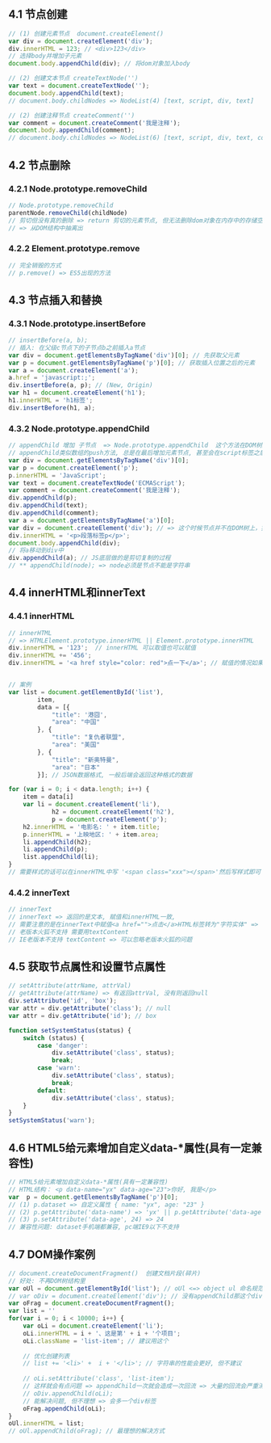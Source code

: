 <a name="ROkGC"></a>
## 4.1 节点创建
```javascript
// (1) 创建元素节点  document.createElement()
var div = document.createElement('div');
div.innerHTML = 123; // <div>123</div>
// 选择body并增加子元素
document.body.appendChild(div); // 将dom对象加入body

// (2) 创建文本节点 createTextNode('')
var text = document.createTextNode('');
document.body.appendChild(text);
// document.body.childNodes => NodeList(4) [text, script, div, text]

// (2) 创建注释节点 createComment('')
var comment = document.createComment('我是注释');
document.body.appendChild(comment); 
// document.body.childNodes => NodeList(6) [text, script, div, text, comment, text]
```
<a name="bdupZ"></a>
## 4.2 节点删除
<a name="K5wXn"></a>
### 4.2.1 Node.prototype.removeChild
```javascript
// Node.prototype.removeChild
parentNode.removeChild(childNode)
// 剪切但没有真的删除 => return 剪切的元素节点, 但无法删除dom对象在内存中的存储空间 
// => 从DOM结构中抽离出
```
<a name="Vl6tV"></a>
### 4.2.2 Element.prototype.remove
```javascript
// 完全销毁的方式
// p.remove() => ES5出现的方法
```
<a name="HFqsr"></a>
## 4.3 节点插入和替换
<a name="f6IuG"></a>
### 4.3.1 Node.prototype.insertBefore
```javascript
// insertBefore(a, b); 
// 插入: 在父级c节点下的子节点b之前插入a节点
var div = document.getElementsByTagName('div')[0]; // 先获取父元素
var p = document.getElementsByTagName('p')[0]; // 获取插入位置之后的元素
var a = document.createElement('a'); 
a.href = 'javascript:;';
div.insertBefore(a, p); // (New, Origin)
var h1 = document.createElement('h1');
h1.innerHTML = 'h1标签';
div.insertBefore(h1, a);
```
<a name="ryU4v"></a>
### 4.3.2 Node.prototype.appendChild
```javascript
// appendChild 增加 子节点  => Node.prototype.appendChild  这个方法在DOM树结构最顶层
// appendChild类似数组的push方法, 总是在最后增加元素节点, 甚至会在script标签之后
var div = document.getElementsByTagName('div')[0];
var p = document.createElement('p');
p.innerHTML = 'JavaScript';
var text = document.createTextNode('ECMAScript');
var comment = document.createComment('我是注释');
div.appendChild(p);
div.appendChild(text);
div.appendChild(comment);
var a = document.getElementsByTagName('a')[0];
var div = document.createElement('div'); // => 这个时候节点并不在DOM树上，实际是存放在内存中的
div.innerHTML = '<p>段落标签p</p>';
document.body.appendChild(div);
// 将a移动到div中
div.appendChild(a); // JS底层做的是剪切复制的过程
// ** appendChild(node); => node必须是节点不能是字符串
```
<a name="Psjpf"></a>
## 4.4 innerHTML和innerText
<a name="hIlQ7"></a>
### 4.4.1 innerHTML
```javascript
// innerHTML
// => HTMLElement.prototype.innerHTML || Element.prototype.innerHTML
div.innerHTML = '123';  // innerHTML 可以取值也可以赋值
div.innerHTML += '456';
div.innerHTML = '<a href style="color: red">点一下</a>'; // 赋值的情况如果不是 += 那就会直接覆盖掉


// 案例
var list = document.getElementById('list'),
		item,
		data = [{
			"title": '港囧',
			"area": "中国"
		}, {
			"title": "复仇者联盟",
			"area": "美国"
		}, {
			"title": "新奥特曼",
			"area": "日本"
		}]; // JSON数据格式, 一般后端会返回这种格式的数据

for (var i = 0; i < data.length; i++) {
	item = data[i]
	var li = document.createElement('li'),
			h2 = document.createElement('h2'),
			p = document.createElement('p');
	h2.innerHTML = '电影名: ' + item.title;
	p.innerHTML = '上映地区: ' + item.area;
	li.appendChild(h2);
	li.appendChild(p);
	list.appendChild(li);
} 
// 需要样式的话可以在innerHTML中写 '<span class="xxx"></span>'然后写样式即可
```
<a name="ZdVMq"></a>
### 4.4.2 innerText
```javascript
// innerText
// innerText => 返回的是文本, 赋值和innerHTML一致, 
// 需要注意的是在innerText中赋值<a href="">点击</a>HTML标签转为"字符实体" => 也就是说不会被渲染成HTML标签而直接变成文本
// 老版本火狐不支持 需要用textContent
// IE老版本不支持 textContent => 可以忽略老版本火狐的问题
```
<a name="O9wyT"></a>
## 4.5 获取节点属性和设置节点属性
```javascript
// setAttribute(attrName, attrVal)
// getAttribute(attrName) => 有返回attrVal, 没有则返回null
div.setAttribute('id', 'box');
var attr = div.getAttribute('class'); // null
var attr = div.getAttribute('id'); // box

function setSystemStatus(status) {
	switch (status) {
		case 'danger':
			div.setAttribute('class', status);
			break;
		case 'warn':
			div.setAttribute('class', status);
			break;
		default:
			div.setAttribute('class', status);
	}
}
setSystemStatus('warn');
```
<a name="xLz6e"></a>
## 4.6 HTML5给元素增加自定义data-*属性(具有一定兼容性)
```javascript
// HTML5给元素增加自定义data-*属性(具有一定兼容性)
// HTML结构： <p data-name="yx" data-age="23">你好, 我是</p>
var  p = document.getElementsByTagName('p')[0];
// (1) p.dataset => 自定义属性 { name: "yx", age: "23" }
// (2) p.getAttribute('data-name') => 'yx' || p.getAttribute('data-age') => '23'
// (3) p.setAttribute('data-age', 24) => 24
// 兼容性问题: dataset手机端都兼容, pc端IE9以下不支持
```
<a name="nKRw4"></a>
## 4.7 DOM操作案例
```javascript
// document.createDocumentFragment()  创建文档片段(碎片)
// 好处: 不再DOM树结构里
var oUl = document.getElementById('list'); // oUl <=> object ul 命名规范, 告诉开发者这里是个dom对象
// var oDiv = document.createElement('div'); // 没有appendChild那这个div就不会进入DOM结构树, 只是存在内存里
var oFrag = document.createDocumentFragment();
var list = ''
for(var i = 0; i < 10000; i++) {
	var oLi = document.createElement('li');
	oLi.innerHTML = i + '、这是第' + i + '个项目';
	oLi.className = 'list-item'; // 建议用这个
	
	// 优化创建列表
	// list += '<li>' +  i + '</li>'; // 字符串的性能会更好, 但不建议
	
	// oLi.setAttribute('class', 'list-item');
	// 这样就会有点问题 => appendChild一次就会造成一次回流 => 大量的回流会严重消耗渲染引擎的性能
	// oDiv.appendChild(oLi);
	// 能解决问题, 但不理想 => 会多一个div标签
	oFrag.appendChild(oLi);
}
oUl.innerHTML = list;
// oUl.appendChild(oFrag); // 最理想的解决方式
```
